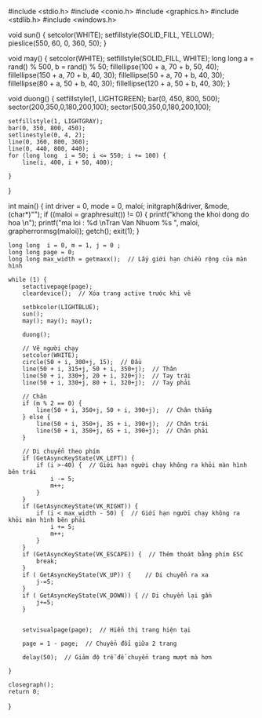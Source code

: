 #include <stdio.h>
#include <conio.h>
#include <graphics.h>
#include <stdlib.h>
#include <windows.h>




void sun() {
    setcolor(WHITE);
    setfillstyle(SOLID_FILL, YELLOW);
    pieslice(550, 60, 0, 360, 50);
}

void may() {
    setcolor(WHITE);
    setfillstyle(SOLID_FILL, WHITE);
    long long a = rand() % 500, b = rand() % 50;
    fillellipse(100 + a, 70 + b, 50, 40);
    fillellipse(150 + a, 70 + b, 40, 30);
    fillellipse(50 + a, 70 + b, 40, 30);
    fillellipse(80 + a, 50 + b, 40, 30);
    fillellipse(120 + a, 50 + b, 40, 30);
}

void duong() {
    setfillstyle(1, LIGHTGREEN);
    bar(0, 450, 800, 500);
    sector(200,350,0,180,200,100);
    sector(500,350,0,180,200,100);
   

    setfillstyle(1, LIGHTGRAY);
    bar(0, 350, 800, 450);
    setlinestyle(0, 4, 2);
    line(0, 360, 800, 360);
    line(0, 440, 800, 440);
    for (long long  i = 50; i <= 550; i += 100) {
        line(i, 400, i + 50, 400);
        
    }
}

int main() {
    int driver = 0, mode = 0, maloi;
    initgraph(&driver, &mode, (char*)"");
    if ((maloi = graphresult()) != 0) {
        printf("khong the khoi dong do hoa \n");
        printf("ma loi : %d \nTran Van Nhuom %s ", maloi, grapherrormsg(maloi));
        getch();
        exit(1);
    }

    long long  i = 0, m = 1, j = 0 ;
    long long page = 0;
    long long max_width = getmaxx();  // Lấy giới hạn chiều rộng của màn hình

    while (1) {
        setactivepage(page);
        cleardevice();  // Xóa trang active trước khi vẽ

        setbkcolor(LIGHTBLUE);
        sun();
        may(); may(); may();
        
        duong();

        // Vẽ người chạy
        setcolor(WHITE);
        circle(50 + i, 300+j, 15);  // Đầu
        line(50 + i, 315+j, 50 + i, 350+j);  // Thân
        line(50 + i, 330+j, 20 + i, 320+j);  // Tay trái
        line(50 + i, 330+j, 80 + i, 320+j);  // Tay phải

        // Chân
        if (m % 2 == 0) {
            line(50 + i, 350+j, 50 + i, 390+j);  // Chân thẳng
        } else {
            line(50 + i, 350+j, 35 + i, 390+j);  // Chân trái
            line(50 + i, 350+j, 65 + i, 390+j);  // Chân phải
        }

        // Di chuyển theo phím
        if (GetAsyncKeyState(VK_LEFT)) {
            if (i >-40) {  // Giới hạn người chạy không ra khỏi màn hình bên trái
                i -= 5;
                m++;
            }
        }
        if (GetAsyncKeyState(VK_RIGHT)) {
            if (i < max_width - 50) {  // Giới hạn người chạy không ra khỏi màn hình bên phải
                i += 5;
                m++;
            }
        }
        if (GetAsyncKeyState(VK_ESCAPE)) {  // Thêm thoát bằng phím ESC
            break;
        }
        if ( GetAsyncKeyState(VK_UP)) {    // Di chuyển ra xa
        	j-=5;
		}
		if ( GetAsyncKeyState(VK_DOWN)) { // Di chuyển lại gần
        	j+=5;
		}
		

        setvisualpage(page);  // Hiển thị trang hiện tại
        
        page = 1 - page;  // Chuyển đổi giữa 2 trang

        delay(50);  // Giảm độ trễ để chuyển trang mượt mà hơn
        
    }

    closegraph();
    return 0;
}
